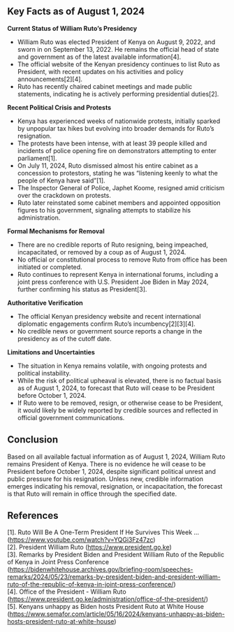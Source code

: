 ## Key Facts as of August 1, 2024

**Current Status of William Ruto’s Presidency**
- William Ruto was elected President of Kenya on August 9, 2022, and sworn in on September 13, 2022. He remains the official head of state and government as of the latest available information[4].
- The official website of the Kenyan presidency continues to list Ruto as President, with recent updates on his activities and policy announcements[2][4].
- Ruto has recently chaired cabinet meetings and made public statements, indicating he is actively performing presidential duties[2].

**Recent Political Crisis and Protests**
- Kenya has experienced weeks of nationwide protests, initially sparked by unpopular tax hikes but evolving into broader demands for Ruto’s resignation.
- The protests have been intense, with at least 39 people killed and incidents of police opening fire on demonstrators attempting to enter parliament[1].
- On July 11, 2024, Ruto dismissed almost his entire cabinet as a concession to protestors, stating he was “listening keenly to what the people of Kenya have said”[1].
- The Inspector General of Police, Japhet Koome, resigned amid criticism over the crackdown on protests.
- Ruto later reinstated some cabinet members and appointed opposition figures to his government, signaling attempts to stabilize his administration.

**Formal Mechanisms for Removal**
- There are no credible reports of Ruto resigning, being impeached, incapacitated, or removed by a coup as of August 1, 2024.
- No official or constitutional process to remove Ruto from office has been initiated or completed.
- Ruto continues to represent Kenya in international forums, including a joint press conference with U.S. President Joe Biden in May 2024, further confirming his status as President[3].

**Authoritative Verification**
- The official Kenyan presidency website and recent international diplomatic engagements confirm Ruto’s incumbency[2][3][4].
- No credible news or government source reports a change in the presidency as of the cutoff date.

**Limitations and Uncertainties**
- The situation in Kenya remains volatile, with ongoing protests and political instability.
- While the risk of political upheaval is elevated, there is no factual basis as of August 1, 2024, to forecast that Ruto will cease to be President before October 1, 2024.
- If Ruto were to be removed, resign, or otherwise cease to be President, it would likely be widely reported by credible sources and reflected in official government communications.

## Conclusion

Based on all available factual information as of August 1, 2024, William Ruto remains President of Kenya. There is no evidence he will cease to be President before October 1, 2024, despite significant political unrest and public pressure for his resignation. Unless new, credible information emerges indicating his removal, resignation, or incapacitation, the forecast is that Ruto will remain in office through the specified date.

## References

[1]. Ruto Will Be A One-Term President If He Survives This Week ... (https://www.youtube.com/watch?v=YQGi3Fz47zc)  
[2]. President William Ruto (https://www.president.go.ke)  
[3]. Remarks by President Biden and President William Ruto of the Republic of Kenya in Joint Press Conference (https://bidenwhitehouse.archives.gov/briefing-room/speeches-remarks/2024/05/23/remarks-by-president-biden-and-president-william-ruto-of-the-republic-of-kenya-in-joint-press-conference/)  
[4]. Office of the President - William Ruto (https://www.president.go.ke/administration/office-of-the-president/)  
[5]. Kenyans unhappy as Biden hosts President Ruto at White House (https://www.semafor.com/article/05/16/2024/kenyans-unhappy-as-biden-hosts-president-ruto-at-white-house)